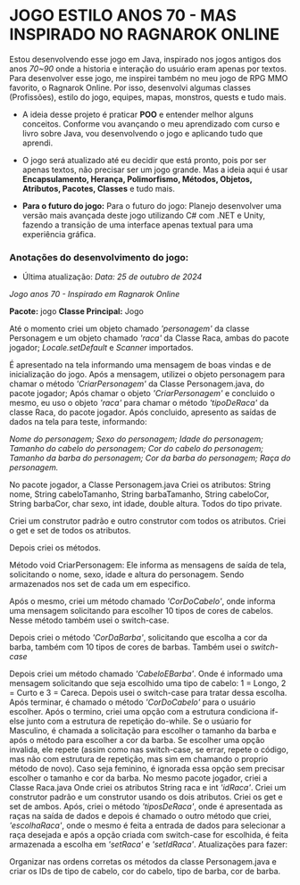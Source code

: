 # JOGO ESTILO ANOS 70 - MAS INSPIRADO NO RAGNAROK ONLINE

Estou desenvolvendo esse jogo em Java, inspirado nos jogos antigos dos anos _70~90_ onde a historia e interação do usuário eram apenas por textos.
Para desenvolver esse jogo, me inspirei também no meu jogo de RPG MMO favorito, o Ragnarok Online.
Por isso, desenvolvi algumas classes (Profissões), estilo do jogo, equipes, mapas, monstros, quests e tudo mais. 

* A ideia desse projeto é praticar **POO** e entender melhor alguns conceitos. Conforme vou avançando o meu aprendizado com curso e livro sobre Java, vou desenvolvendo o jogo e aplicando tudo que aprendi.


* O jogo será atualizado até eu decidir que está pronto, pois por ser apenas textos, não precisar ser um jogo grande. Mas a ideia aqui é usar **Encapsulamento, Herança, Polimorfismo, Métodos, Objetos, Atributos, Pacotes, Classes** e tudo mais.


* **Para o futuro do jogo:**
Para o futuro do jogo: Planejo desenvolver uma versão mais avançada deste jogo utilizando C# com .NET e Unity, fazendo a transição de uma interface apenas textual para uma experiência gráfica.


### Anotações do desenvolvimento do jogo:
- Última atualização: _Data: 25 de outubro de 2024_

_Jogo anos 70 - Inspirado em Ragnarok Online_

**Pacote:** jogo
**Classe Principal:** Jogo

Até o momento criei um objeto chamado _'personagem'_ da classe Personagem e um objeto chamado _'raca'_ da Classe Raca, ambas do pacote jogador;
_Locale.setDefault_ e _Scanner_ importados.

É apresentado na tela informando uma mensagem de boas vindas e de inicialização do jogo.
Após a mensagem, utilizei o objeto personagem para chamar o método _'CriarPersonagem'_ da Classe Personagem.java, do pacote jogador;
Após chamar o objeto _'CriarPersonagem'_ e concluido o mesmo, eu uso o objeto _'raca'_ para chamar o método _'tipoDeRaca'_ da classe Raca, do pacote jogador.
Após concluido, apresento as saídas de dados na tela para teste, informando:

_Nome do personagem;
Sexo do personagem;
Idade do personagem;
Tamanho do cabelo do personagem;
Cor do cabelo do personagem;
Tamanho da barba do personagem;
Cor da barba do personagem;
Raça do personagem._

No pacote jogador, a Classe Personagem.java
Criei os atributos: String nome, String cabeloTamanho, String barbaTamanho, String cabeloCor, String barbaCor, char sexo, int idade, double altura. Todos do tipo private.

Criei um construtor padrão e outro construtor com todos os atributos.
Criei o get e set de todos os atributos.

Depois criei os métodos.

Método void CriarPersonagem:
Ele informa as mensagens de saída de tela, solicitando o nome, sexo, idade e altura do personagem. Sendo armazenados nos set de cada um em especifico.

Após o mesmo, criei um método chamado _'CorDoCabelo'_, onde informa uma mensagem solicitando para escolher 10 tipos de cores de cabelos.
Nesse método também usei o switch-case.

Depois criei o método _'CorDaBarba'_, solicitando que escolha a cor da barba, também com 10 tipos de cores de barbas.
Também usei o _switch-case_

Depois criei um método chamado _'CabeloEBarba'_. Onde é informado uma mensagem solicitando que seja escolhido uma tipo de cabelo: 1 = Longo, 2 = Curto e 3 = Careca.
Depois usei o switch-case para tratar dessa escolha.
Após terminar, é chamado o método _'CorDoCabelo'_ para o usuário escolher.
Após o termino, criei uma opção com a estrutura condiciona if-else junto com a estrutura de repetição do-while. Se o usúario for Masculino, é chamada a solicitação para escolher o tamanho da barba e após o método para escolher a cor da barba. Se escolher uma opção invalida, ele repete (assim como nas switch-case, se errar, repete o código, mas não com estrutura de repetição, mas sim em chamando o proprio método de novo).
Caso seja feminino, é ignorada essa opção sem precisar escolher o tamanho e cor da barba.
No mesmo pacote jogador, criei a Classe Raca.java
Onde criei os atributos String raca e int _'idRaca'_.
Criei um construtor padrão e um construtor usando os dois atributos.
Criei os get e set de ambos.
Após, criei o método _'tiposDeRaca'_, onde é apresentada as raças na saída de dados e depois é chamado o outro método que criei, _'escolhaRaca'_, onde o mesmo é feita a entrada de dados para selecionar a raça desejada e após a opção criada com switch-case for escolhida, é feita armazenada a escolha em _'setRaca'_ e _'setIdRaca'_.
Atualizações para fazer:

Organizar nas ordens corretas os métodos da classe Personagem.java e criar os IDs de tipo de cabelo, cor do cabelo, tipo de barba, cor de barba.